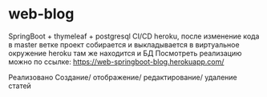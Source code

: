 # web-blog
SpringBoot + thymeleaf + postgresql
CI/CD heroku, после изменение кода в master ветке проект собирается и выкладывается в виртуальное окружение heroku
там же находится и БД
Посмотреть реализацию можно по ссылке: https://web-springboot-blog.herokuapp.com/

Реализовано Создание/ отображение/ редактирование/ удаление статей